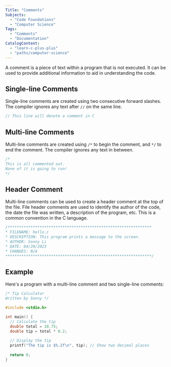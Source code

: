 ```yaml
---
Title: "Comments"
Subjects:
  - "Code Foundations"
  - "Computer Science"
Tags: 
  - "Comments"
  - "Documentation"
CatalogContent:
  - "learn-c-plus-plus"
  - "paths/computer-science"
---
```


A comment is a piece of text within a program that is not executed. It can be used to provide additional information to aid in understanding the code.

## Single-line Comments

Single-line comments are created using two consecutive forward slashes. The compiler ignores any text after `//` on the same line.

```c
// This line will denote a comment in C
```

## Multi-line Comments

Multi-line comments are created using `/*` to begin the comment, and `*/` to end the comment. The compiler ignores any text in between.

```c
/* 
This is all commented out.
None of it is going to run!
*/
```

## Header Comment

Multi-line comments can be used to create a header comment at the top of the file. File header comments are used to identify the author of the code, the date the file was written, a description of the program, etc. This is a common convention in the C language.

```c
/***************************************************************
* FILENAME: hello.c
* DESCRIPTION: This program prints a message to the screen.
* AUTHOR: Sonny Li
* DATE: 04/20/2023
* CHANGES: N/A
****************************************************************/
```

## Example

Here's a program with a multi-line comment and two single-line comments:

```c
/* Tip Calculator
Written by Sonny */

#include <stdio.h>

int main() {
  // Calculate the tip
  double total = 18.75;
  double tip = total * 0.2;
  
  // Display the tip
  printf("The tip is $%.2f\n", tip); // Show two decimal places
    
  return 0;
}
```
